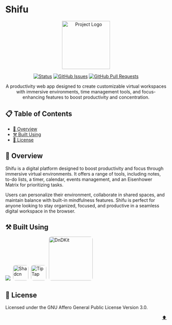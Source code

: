 # Shifu

<p align="center">
  <a href="https://github.com/TanmayAdithya/Shifu" target="_blank" rel="noopener noreferrer">
     <img width="150" src="https://i.postimg.cc/cJrd25dT/Shifu-Logo-1-modified.png" alt="Project Logo">
  </a>
</p>

<div align="center">

[![Status](https://img.shields.io/badge/status-active-success.svg)]()
[![GitHub Issues](https://img.shields.io/github/issues/TanmayAdithya/Shifu.svg)](https://github.com/TanmayAdithya/Shifu/issues)
[![GitHub Pull Requests](https://img.shields.io/github/issues-pr/TanmayAdithya/Shifu)](https://github.com/TanmayAdithya/Shifu/pulls)

</div>

<p align="center">A productivity web app designed to create customizable virtual workspaces with immersive environments, time management tools, and focus-enhancing features to boost productivity and concentration.</p>

## 📋 Table of Contents

- [🌟 Overview](#-overview)
- [⚒️ Built Using](#️-built-using)
- [📄 License](#-license)

## 🌟 Overview

Shifu is a digital platform designed to boost productivity and focus through immersive virtual environments. It offers a range of tools, including notes, to-do lists, a timer, calendar, events management, and an Eisenhower Matrix for prioritizing tasks.

Users can personalize their environment, collaborate in shared spaces, and maintain balance with built-in mindfulness features. Shifu is perfect for anyone looking to stay organized, focused, and productive in a seamless digital workspace in the browser.

## ⚒️ Built Using

<div>
    <img src="https://skillicons.dev/icons?i=ts,next,tailwind,redux,mongo,redis" />
    <img href="https://ui.shadcn.com/" width="48" style="border: 0; border-radius: 8px; margin-left: 4px" src="https://i.postimg.cc/yxcWQsB6/shadcn-modified-1.png" alt="Shadcn" />
    <img href='https://tiptap.dev/' width="48" style="border: 0; border-radius: 8px; margin-left: 4px" src="https://i.postimg.cc/4N2jLtLd/tiptap-modified-1.png" alt="TipTap" />
    <img href='https://tiptap.dev/' width='137' style="border: 0; border-radius: 8px; margin-left: 4px" src="https://dndkit.com/dnd-kit-logo.svg" alt="DnDKit" />
</div>

## 📄 License

Licensed under the GNU Affero General Public License Version 3.0.

<p align="right"><a href="#top">⬆️</a></p>
